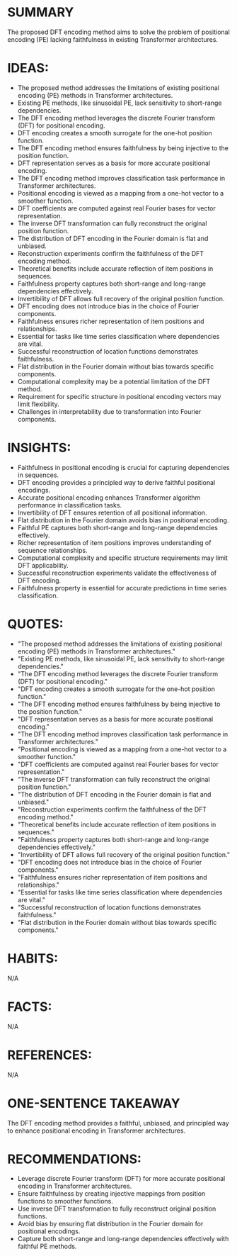 # SUMMARY
The proposed DFT encoding method aims to solve the problem of positional encoding (PE) lacking faithfulness in existing Transformer architectures.

# IDEAS:
- The proposed method addresses the limitations of existing positional encoding (PE) methods in Transformer architectures.
- Existing PE methods, like sinusoidal PE, lack sensitivity to short-range dependencies.
- The DFT encoding method leverages the discrete Fourier transform (DFT) for positional encoding.
- DFT encoding creates a smooth surrogate for the one-hot position function.
- The DFT encoding method ensures faithfulness by being injective to the position function.
- DFT representation serves as a basis for more accurate positional encoding.
- The DFT encoding method improves classification task performance in Transformer architectures.
- Positional encoding is viewed as a mapping from a one-hot vector to a smoother function.
- DFT coefficients are computed against real Fourier bases for vector representation.
- The inverse DFT transformation can fully reconstruct the original position function.
- The distribution of DFT encoding in the Fourier domain is flat and unbiased.
- Reconstruction experiments confirm the faithfulness of the DFT encoding method.
- Theoretical benefits include accurate reflection of item positions in sequences.
- Faithfulness property captures both short-range and long-range dependencies effectively.
- Invertibility of DFT allows full recovery of the original position function.
- DFT encoding does not introduce bias in the choice of Fourier components.
- Faithfulness ensures richer representation of item positions and relationships.
- Essential for tasks like time series classification where dependencies are vital.
- Successful reconstruction of location functions demonstrates faithfulness.
- Flat distribution in the Fourier domain without bias towards specific components.
- Computational complexity may be a potential limitation of the DFT method.
- Requirement for specific structure in positional encoding vectors may limit flexibility.
- Challenges in interpretability due to transformation into Fourier components.

# INSIGHTS:
- Faithfulness in positional encoding is crucial for capturing dependencies in sequences.
- DFT encoding provides a principled way to derive faithful positional encodings.
- Accurate positional encoding enhances Transformer algorithm performance in classification tasks.
- Invertibility of DFT ensures retention of all positional information.
- Flat distribution in the Fourier domain avoids bias in positional encoding.
- Faithful PE captures both short-range and long-range dependencies effectively.
- Richer representation of item positions improves understanding of sequence relationships.
- Computational complexity and specific structure requirements may limit DFT applicability.
- Successful reconstruction experiments validate the effectiveness of DFT encoding.
- Faithfulness property is essential for accurate predictions in time series classification.

# QUOTES:
- "The proposed method addresses the limitations of existing positional encoding (PE) methods in Transformer architectures."
- "Existing PE methods, like sinusoidal PE, lack sensitivity to short-range dependencies."
- "The DFT encoding method leverages the discrete Fourier transform (DFT) for positional encoding."
- "DFT encoding creates a smooth surrogate for the one-hot position function."
- "The DFT encoding method ensures faithfulness by being injective to the position function."
- "DFT representation serves as a basis for more accurate positional encoding."
- "The DFT encoding method improves classification task performance in Transformer architectures."
- "Positional encoding is viewed as a mapping from a one-hot vector to a smoother function."
- "DFT coefficients are computed against real Fourier bases for vector representation."
- "The inverse DFT transformation can fully reconstruct the original position function."
- "The distribution of DFT encoding in the Fourier domain is flat and unbiased."
- "Reconstruction experiments confirm the faithfulness of the DFT encoding method."
- "Theoretical benefits include accurate reflection of item positions in sequences."
- "Faithfulness property captures both short-range and long-range dependencies effectively."
- "Invertibility of DFT allows full recovery of the original position function."
- "DFT encoding does not introduce bias in the choice of Fourier components."
- "Faithfulness ensures richer representation of item positions and relationships."
- "Essential for tasks like time series classification where dependencies are vital."
- "Successful reconstruction of location functions demonstrates faithfulness."
- "Flat distribution in the Fourier domain without bias towards specific components."

# HABITS:
N/A

# FACTS:
N/A

# REFERENCES:
N/A

# ONE-SENTENCE TAKEAWAY
The DFT encoding method provides a faithful, unbiased, and principled way to enhance positional encoding in Transformer architectures.

# RECOMMENDATIONS:
- Leverage discrete Fourier transform (DFT) for more accurate positional encoding in Transformer architectures.
- Ensure faithfulness by creating injective mappings from position functions to smoother functions.
- Use inverse DFT transformation to fully reconstruct original position functions.
- Avoid bias by ensuring flat distribution in the Fourier domain for positional encodings.
- Capture both short-range and long-range dependencies effectively with faithful PE methods.